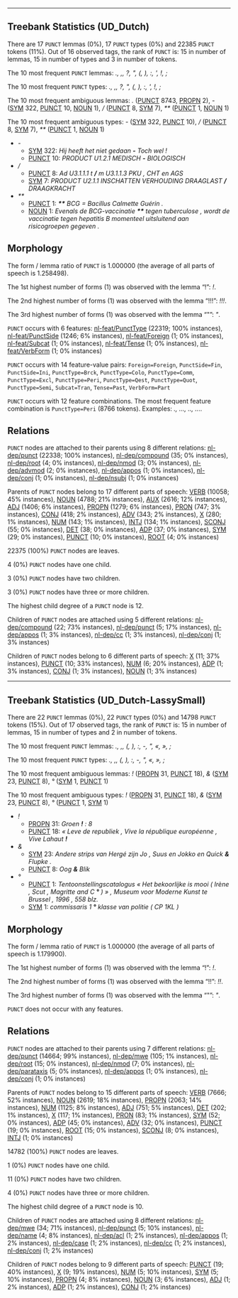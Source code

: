 

--------------------------------------------------------------------------------

## Treebank Statistics (UD_Dutch)

There are 17 `PUNCT` lemmas (0%), 17 `PUNCT` types (0%) and 22385 `PUNCT` tokens (11%).
Out of 16 observed tags, the rank of `PUNCT` is: 15 in number of lemmas, 15 in number of types and 3 in number of tokens.

The 10 most frequent `PUNCT` lemmas: <em>., ,, ?, ", (, ), :, ', !, ;</em>

The 10 most frequent `PUNCT` types:  <em>., ,, ?, ", (, ), :, ', !, ;</em>

The 10 most frequent ambiguous lemmas: <em>.</em> ([PUNCT]() 8743, [PROPN]() 2), <em>-</em> ([SYM]() 322, [PUNCT]() 10, [NOUN]() 1), <em>/</em> ([PUNCT]() 8, [SYM]() 7), <em>**</em> ([PUNCT]() 1, [NOUN]() 1)

The 10 most frequent ambiguous types:  <em>-</em> ([SYM]() 322, [PUNCT]() 10), <em>/</em> ([PUNCT]() 8, [SYM]() 7), <em>**</em> ([PUNCT]() 1, [NOUN]() 1)


* <em>-</em>
  * [SYM]() 322: <em>Hij heeft het niet gedaan <b>-</b> Toch wel !</em>
  * [PUNCT]() 10: <em>PRODUCT U1.2.1 MEDISCH <b>-</b> BIOLOGISCH</em>
* <em>/</em>
  * [PUNCT]() 8: <em>Ad U3.1.1.1 t <b>/</b> m U3.1.1.3 PKU , CHT en AGS</em>
  * [SYM]() 7: <em>PRODUCT U2.1.1 INSCHATTEN VERHOUDING DRAAGLAST <b>/</b> DRAAGKRACHT</em>
* <em>**</em>
  * [PUNCT]() 1: <em><b>**</b> BCG = Bacillus Calmette Guérin .</em>
  * [NOUN]() 1: <em>Evenals de BCG-vaccinatie <b>**</b> tegen tuberculose , wordt de vaccinatie tegen hepatitis B momenteel uitsluitend aan risicogroepen gegeven .</em>

## Morphology

The form / lemma ratio of `PUNCT` is 1.000000 (the average of all parts of speech is 1.258498).

The 1st highest number of forms (1) was observed with the lemma “!”: <em>!</em>.

The 2nd highest number of forms (1) was observed with the lemma “!!!”: <em>!!!</em>.

The 3rd highest number of forms (1) was observed with the lemma “"”: <em>"</em>.

`PUNCT` occurs with 6 features: [nl-feat/PunctType]() (22319; 100% instances), [nl-feat/PunctSide]() (1246; 6% instances), [nl-feat/Foreign]() (1; 0% instances), [nl-feat/Subcat]() (1; 0% instances), [nl-feat/Tense]() (1; 0% instances), [nl-feat/VerbForm]() (1; 0% instances)

`PUNCT` occurs with 14 feature-value pairs: `Foreign=Foreign`, `PunctSide=Fin`, `PunctSide=Ini`, `PunctType=Brck`, `PunctType=Colo`, `PunctType=Comm`, `PunctType=Excl`, `PunctType=Peri`, `PunctType=Qest`, `PunctType=Quot`, `PunctType=Semi`, `Subcat=Tran`, `Tense=Past`, `VerbForm=Part`

`PUNCT` occurs with 12 feature combinations.
The most frequent feature combination is `PunctType=Peri` (8766 tokens).
Examples: <em>., ..., .., ....</em>


## Relations

`PUNCT` nodes are attached to their parents using 8 different relations: [nl-dep/punct]() (22338; 100% instances), [nl-dep/compound]() (35; 0% instances), [nl-dep/root]() (4; 0% instances), [nl-dep/nmod]() (3; 0% instances), [nl-dep/advmod]() (2; 0% instances), [nl-dep/appos]() (1; 0% instances), [nl-dep/conj]() (1; 0% instances), [nl-dep/nsubj]() (1; 0% instances)

Parents of `PUNCT` nodes belong to 17 different parts of speech: [VERB]() (10058; 45% instances), [NOUN]() (4788; 21% instances), [AUX]() (2616; 12% instances), [ADJ]() (1406; 6% instances), [PROPN]() (1279; 6% instances), [PRON]() (747; 3% instances), [CONJ]() (418; 2% instances), [ADV]() (343; 2% instances), [X]() (280; 1% instances), [NUM]() (143; 1% instances), [INTJ]() (134; 1% instances), [SCONJ]() (55; 0% instances), [DET]() (38; 0% instances), [ADP]() (37; 0% instances), [SYM]() (29; 0% instances), [PUNCT]() (10; 0% instances), [ROOT]() (4; 0% instances)

22375 (100%) `PUNCT` nodes are leaves.

4 (0%) `PUNCT` nodes have one child.

3 (0%) `PUNCT` nodes have two children.

3 (0%) `PUNCT` nodes have three or more children.

The highest child degree of a `PUNCT` node is 12.

Children of `PUNCT` nodes are attached using 5 different relations: [nl-dep/compound]() (22; 73% instances), [nl-dep/punct]() (5; 17% instances), [nl-dep/appos]() (1; 3% instances), [nl-dep/cc]() (1; 3% instances), [nl-dep/conj]() (1; 3% instances)

Children of `PUNCT` nodes belong to 6 different parts of speech: [X]() (11; 37% instances), [PUNCT]() (10; 33% instances), [NUM]() (6; 20% instances), [ADP]() (1; 3% instances), [CONJ]() (1; 3% instances), [NOUN]() (1; 3% instances)



--------------------------------------------------------------------------------

## Treebank Statistics (UD_Dutch-LassySmall)

There are 22 `PUNCT` lemmas (0%), 22 `PUNCT` types (0%) and 14798 `PUNCT` tokens (15%).
Out of 17 observed tags, the rank of `PUNCT` is: 15 in number of lemmas, 15 in number of types and 2 in number of tokens.

The 10 most frequent `PUNCT` lemmas: <em>., ,, (, ), :, -, ", «, », ;</em>

The 10 most frequent `PUNCT` types:  <em>., ,, (, ), :, -, ", «, », ;</em>

The 10 most frequent ambiguous lemmas: <em>!</em> ([PROPN]() 31, [PUNCT]() 18), <em>&amp;</em> ([SYM]() 23, [PUNCT]() 8), <em>°</em> ([SYM]() 1, [PUNCT]() 1)

The 10 most frequent ambiguous types:  <em>!</em> ([PROPN]() 31, [PUNCT]() 18), <em>&amp;</em> ([SYM]() 23, [PUNCT]() 8), <em>°</em> ([PUNCT]() 1, [SYM]() 1)


* <em>!</em>
  * [PROPN]() 31: <em>Groen <b>!</b> : 8</em>
  * [PUNCT]() 18: <em>« Leve de republiek , Vive la république européenne , Vive Lahaut <b>!</b></em>
* <em>&amp;</em>
  * [SYM]() 23: <em>Andere strips van Hergé zijn Jo , Suus en Jokko en Quick <b>&amp;</b> Flupke .</em>
  * [PUNCT]() 8: <em>Oog <b>&amp;</b> Blik</em>
* <em>°</em>
  * [PUNCT]() 1: <em>Tentoonstellingscatalogus « Het bekoorlijke is mooi ( Irène , Scut , Magritte and C <b>°</b> ) » , Museum voor Moderne Kunst te Brussel , 1996 , 558 blz.</em>
  * [SYM]() 1: <em>commissaris 1 <b>°</b> klasse van politie ( CP 1KL )</em>

## Morphology

The form / lemma ratio of `PUNCT` is 1.000000 (the average of all parts of speech is 1.179900).

The 1st highest number of forms (1) was observed with the lemma “!”: <em>!</em>.

The 2nd highest number of forms (1) was observed with the lemma “!!”: <em>!!</em>.

The 3rd highest number of forms (1) was observed with the lemma “"”: <em>"</em>.

`PUNCT` does not occur with any features.


## Relations

`PUNCT` nodes are attached to their parents using 7 different relations: [nl-dep/punct]() (14664; 99% instances), [nl-dep/mwe]() (105; 1% instances), [nl-dep/root]() (15; 0% instances), [nl-dep/nmod]() (7; 0% instances), [nl-dep/parataxis]() (5; 0% instances), [nl-dep/appos]() (1; 0% instances), [nl-dep/conj]() (1; 0% instances)

Parents of `PUNCT` nodes belong to 15 different parts of speech: [VERB]() (7666; 52% instances), [NOUN]() (2619; 18% instances), [PROPN]() (2063; 14% instances), [NUM]() (1125; 8% instances), [ADJ]() (751; 5% instances), [DET]() (202; 1% instances), [X]() (117; 1% instances), [PRON]() (83; 1% instances), [SYM]() (52; 0% instances), [ADP]() (45; 0% instances), [ADV]() (32; 0% instances), [PUNCT]() (19; 0% instances), [ROOT]() (15; 0% instances), [SCONJ]() (8; 0% instances), [INTJ]() (1; 0% instances)

14782 (100%) `PUNCT` nodes are leaves.

1 (0%) `PUNCT` nodes have one child.

11 (0%) `PUNCT` nodes have two children.

4 (0%) `PUNCT` nodes have three or more children.

The highest child degree of a `PUNCT` node is 10.

Children of `PUNCT` nodes are attached using 8 different relations: [nl-dep/mwe]() (34; 71% instances), [nl-dep/punct]() (5; 10% instances), [nl-dep/name]() (4; 8% instances), [nl-dep/acl]() (1; 2% instances), [nl-dep/appos]() (1; 2% instances), [nl-dep/case]() (1; 2% instances), [nl-dep/cc]() (1; 2% instances), [nl-dep/conj]() (1; 2% instances)

Children of `PUNCT` nodes belong to 9 different parts of speech: [PUNCT]() (19; 40% instances), [X]() (9; 19% instances), [NUM]() (5; 10% instances), [SYM]() (5; 10% instances), [PROPN]() (4; 8% instances), [NOUN]() (3; 6% instances), [ADJ]() (1; 2% instances), [ADP]() (1; 2% instances), [CONJ]() (1; 2% instances)

